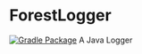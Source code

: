 # ForestLogger

[![Gradle Package](https://github.com/tomheaton/ForestLogger/actions/workflows/gradle-publish.yml/badge.svg)](https://github.com/tomheaton/ForestLogger/actions/workflows/gradle-publish.yml)
A Java Logger
